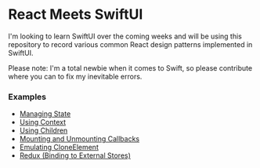 # React Meets SwiftUI

I'm looking to learn SwiftUI over the coming weeks and will be using this repository to record various common React design patterns implemented in SwiftUI.

Please note: I'm a total newbie when it comes to Swift, so please contribute where you can to fix my inevitable errors.

### Examples

- [Managing State](State.md)
- [Using Context](Context.md)
- [Using Children](Children.md)
- [Mounting and Unmounting Callbacks](ComponentDidMount.md)
- [Emulating CloneElement](CloneElement.md)
- [Redux (Binding to External Stores)](Redux.md)
